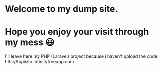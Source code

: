 # Welcome to my dump site. 
# Hope you enjoy your visit through my mess 😃

I'll leave here my PHP (Laravel) project because i haven't upload the code:
htts://tupisito.infinityfreeapp.com
